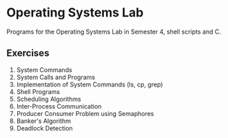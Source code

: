 # Operating Systems Lab
Programs for the Operating Systems Lab in Semester 4, shell scripts and C.
## Exercises
1. System Commands <br>
2. System Calls and Programs <br>
3. Implementation of System Commands (ls, cp, grep) <br>
4. Shell Programs <br>
5. Scheduling Algorithms <br>
6. Inter-Process Communication <br>
7. Producer Consumer Problem using Semaphores <br>
8. Banker's Algorithm <br>
9. Deadlock Detection <br>
